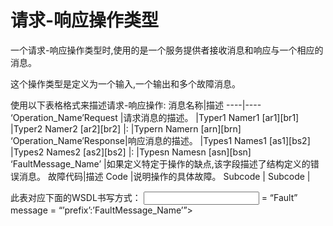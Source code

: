# 请求-响应操作类型

一个请求-响应操作类型时,使用的是一个服务提供者接收消息和响应与一个相应的消息。

这个操作类型是定义为一个输入,一个输出和多个故障消息。

使用以下表格格式来描述请求-响应操作:
消息名称|描述
----|----
‘Operation_Name’Request |请求消息的描述。
    |Typer1 Namer1 [ar1][br1]
    |Typer2 Namer2 [ar2][br2]
    |:
    |Typern Namern [arn][brn]
‘Operation_Name’Response|响应消息的描述。
    |Types1 Names1 [as1][bs2]
    |Types2 Names2 [as2][bs2]
    |:
    |Typesn Namesn [asn][bsn]
‘FaultMessage_Name’ |如果定义特定于操作的缺点,该字段描述了结构定义的错误消息。
故障代码|描述
Code |说明操作的具体故障。
Subcode | 
Subcode |

此表对应下面的WSDL书写方式：
<operation name=”’Operation_Name’”>
	<input message=”’prefix’:’Operation_Name’”/>
	<output message=”’prefix’:’Operation_Name’Response”/>
	<fault name> = “Fault” message = “’prefix’:’FaultMessage_Name’”>
</operation>

